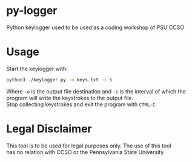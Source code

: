 # py-logger
Python keylogger used to be used as a coding workshop of PSU CCSO

# Usage
Start the keylogger with:
```bash
python3 ./keylogger.py -o keys.txt -i 5
```
Where `-o` is the output file destination and `-i` is the interval of which the program will write the keystrokes to the output file. \
Stop collecting keystrokes and exit the program with `CTRL-C`.


# Legal Disclaimer
This tool is to be used for legal purposes only. The use of this tool \
has no relation with CCSO or the Pennsylvania State University
